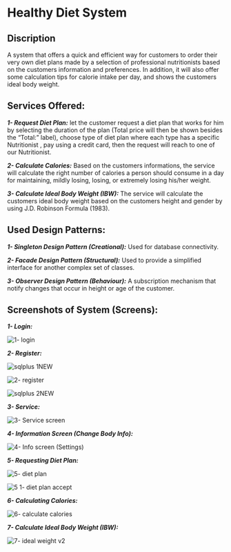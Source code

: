 
# **Healthy Diet System**

## Discription

A system that offers a quick and efficient way for customers to order
their very own diet plans made by a selection of professional nutritionists based on the customers
information and preferences. In addition, it will also offer some calculation tips for calorie intake per day,
and shows the customers ideal body weight.

## Services Offered:

**_1- Request Diet Plan:_** let the customer request a diet plan that
works for him by selecting the duration of the plan (Total price will then be shown
besides the “Total:” label), choose type of diet plan where each type has a specific Nutritionist
, pay using a credit card, then the request will reach to one of our Nutritionist. 

**_2- Calculate Calories:_** Based on the customers informations, the service will calculate the right number of calories a person
should consume in a day for maintaining, mildly losing, losing, or extremely losing his/her
weight.

_**3- Calculate Ideal Body Weight (IBW):**_ The service will calculate the customers ideal body weight based on the customers height and gender 
by using J.D. Robinson Formula (1983).


## Used Design Patterns:

**_1- Singleton Design Pattern (Creational):_** Used for database connectivity.

**_2- Facade Design Pattern (Structural):_** Used to provide a simplified interface for another complex set of classes.

**_3- Observer Design Pattern (Behaviour):_** A subscription mechanism that notify changes that occur in height or age of the customer.




## Screenshots of System (Screens):

**_1- Login:_**

![1- login](https://github.com/Healthy-Diet-System/Healthy-Diet-System/assets/128943091/a5664d9f-3baf-46ca-9aac-ae4e3ebfd55d)


**_2- Register:_**

![sqlplus 1NEW](https://github.com/Healthy-Diet-System/Healthy-Diet-System/assets/128943091/09007423-70b0-4867-87bc-e07dfcf1a896)


![2- register](https://github.com/Healthy-Diet-System/Healthy-Diet-System/assets/128943091/f12735ac-8d2b-472e-9c86-8fddd20a2bb1)


![sqlplus 2NEW](https://github.com/Healthy-Diet-System/Healthy-Diet-System/assets/128943091/a0ea8ca8-0b7f-458c-98d2-ccfc3358fe65)



**_3- Service:_**

![3- Service screen](https://github.com/Healthy-Diet-System/Healthy-Diet-System/assets/128943091/155812ea-f14c-415e-a502-0c3ba94232e4)


**_4- Information Screen (Change Body Info):_**

![4- Info screen (Settings)](https://github.com/Healthy-Diet-System/Healthy-Diet-System/assets/128943091/899d85d0-8edc-4761-9356-20f69aaf428b)


**_5- Requesting Diet Plan:_**

![5- diet plan](https://github.com/Healthy-Diet-System/Healthy-Diet-System/assets/128943091/ea6443a7-7d59-486c-93c3-dfb6184e5247)



![5 1- diet plan accept](https://github.com/Healthy-Diet-System/Healthy-Diet-System/assets/128943091/285f07f9-8b24-4edc-9b2e-201e725ae10c)


**_6- Calculating Calories:_**

![6- calculate calories](https://github.com/Healthy-Diet-System/Healthy-Diet-System/assets/128943091/fa16823e-4f44-42ae-a19b-97b06990db95)


**_7- Calculate Ideal Body Weight (IBW):_**

![7- ideal weight v2](https://github.com/Healthy-Diet-System/Healthy-Diet-System/assets/128943091/e5faeec5-7d1f-4747-9b70-6b89fcbce2ea)








